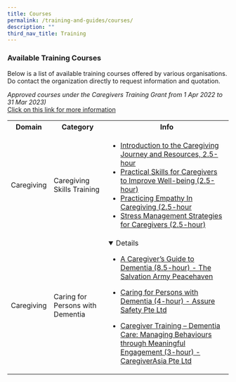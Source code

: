 ```yaml
---
title: Courses
permalink: /training-and-guides/courses/
description: ""
third_nav_title: Training
---
```

### Available Training Courses</h3>
Below is a list of available training courses offered by various organisations.<br>Do contact the organization directly to request information and quotation.

<i>Approved courses under the Caregivers Training Grant from 1 Apr 2022 to 31 Mar 2023)</i><br>
[Click on this link for more information](https://www.google.com/url?q=https%3A%2F%2Fwww.aic.sg%2Fcaregiving%2Fchoose-training-course&sa=D&sntz=1&usg=AOvVaw2nZpgHH9rOXyQU5rGFKM5A)


<div class="horizontal-scroll"><table width="100%">

  <tbody><tr>
    <th>Domain</th>
    <th>Category</th>
    <th>Info</th>
  </tr>

  <tr>
    <td>Caregiving</td>
    <td>Caregiving Skills Training</td>
    <td>
			<ul>


<li><a href="https://www.aic.sg/caregiving/caregiver-training-course/Documents/SV_Introduction%20to%20Caregiving%20Journey%20and%20Resources.pdf">Introduction to the Caregiving Journey and Resources, 2.5-hour</a></li>

<li><a href="https://www.aic.sg/caregiving/caregiver-training-course/Documents/SV_Practical%20Skills%20for%20Caregivers%20to%20Improve%20Well-being.pdf">Practical Skills for Caregivers to Improve Well-being (2.5-hour)</a></li>
			
<li><a href="https://www.aic.sg/caregiving/caregiver-training-course/Documents/SV_Practising%20Empathy%20In%20Caregiving.pdf">Practicing Empathy In Caregiving (2.5-hour</a></li>
			
<li><a href="https://www.aic.sg/caregiving/caregiver-training-course/Documents/SV_Stress%20Management%20Strategies%20for%20Caregivers.pdf">Stress Management Strategies for Caregivers (2.5-hour)</a></li>

</td>
  </tr>
  <tr>
    <td>Caregiving</td>
    <td>Caring for Persons with Dementia</td>
    <td><details open="">
			
* [A Caregiver’s Guide to Dementia (8.5-hour) - The Salvation Army Peacehaven ](https://www.aic.sg/caregiving/caregiver-training-course/Documents/PN_A%20Caregiver%E2%80%99s%20Guide%20to%20Dementia.pdf)
			
* [Caring for Persons with Dementia (4-hour) - Assure Safety Pte Ltd](https://www.aic.sg/caregiving/caregiver-training-course/Documents/AS_Caring%20for%20Persons%20with%20Dementia%20(Classroom%20Based).pdf)
			
* [Caregiver Training – Dementia Care: Managing Behaviours through Meaningful Engagement (3-hour) - CaregiverAsia Pte Ltd ](https://www.aic.sg/caregiving/caregiver-training-course/Documents/CA_Dementia%20Care%20Managing%20Behaviours%20through%20Meaningful%20Engagement.pdf)
			
	</details></td>
  </tr>

</tbody></table></div>